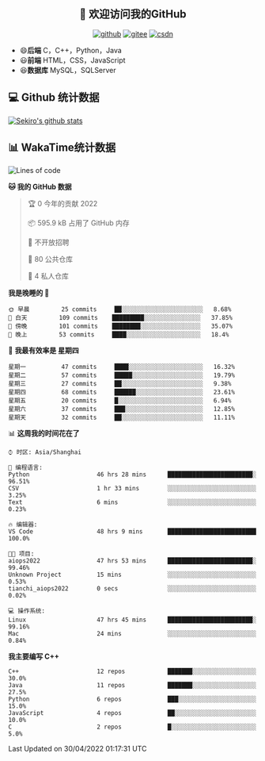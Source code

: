 <h2 align="center">👋 欢迎访问我的GitHub</h2>
<p align="center">
  <a href="https://666wxy666.github.io/"><img src="https://img.shields.io/badge/GitHub-24292e" alt="github"></a>
  <a href="https://gitee.com/wxy_666"><img src="https://img.shields.io/badge/Gitee-fe7300" alt="gitee"></a>
  <a href="https://blog.csdn.net/WXY_666"><img src="https://img.shields.io/badge/CSDN-cf000e" alt="csdn"></a>
</p>

- 😄**后端** C，C++，Python，Java
- 😃**前端** HTML，CSS，JavaScript
- 😆**数据库** MySQL，SQLServer

## 💻 Github 统计数据
[![Sekiro's github stats](https://github-readme-stats.vercel.app/api?username=666WXY666)](https://666wxy666.github.io/)

## 📊 WakaTime统计数据

<!--START_SECTION:waka-->
![Lines of code](https://img.shields.io/badge/%E4%BB%8E%E3%80%8C%E4%BD%A0%E5%A5%BD%E4%B8%96%E7%95%8C%E3%80%8D%E6%88%91%E5%B7%B2%E7%BB%8F%E5%86%99%E4%BA%86--284%20Thousand%20%E8%A1%8C%E4%BB%A3%E7%A0%81-blue)

**🐱 我的 GitHub 数据** 

> 🏆 0 今年的贡献 2022
 > 
> 📦 595.9 kB 占用了 GitHub 内存 
 > 
> 🚫 不开放招聘
 > 
> 📜 80 公共仓库 
 > 
> 🔑 4 私人仓库  
 > 
**我是晚睡的 🦉** 

```text
🌞 早晨         25 commits     ██░░░░░░░░░░░░░░░░░░░░░░░   8.68% 
🌆 白天         109 commits    █████████░░░░░░░░░░░░░░░░   37.85% 
🌃 傍晚         101 commits    ████████░░░░░░░░░░░░░░░░░   35.07% 
🌙 晚上         53 commits     ████░░░░░░░░░░░░░░░░░░░░░   18.4%

```
📅 **我最有效率是 星期四** 

```text
星期一          47 commits     ████░░░░░░░░░░░░░░░░░░░░░   16.32% 
星期二          57 commits     █████░░░░░░░░░░░░░░░░░░░░   19.79% 
星期三          27 commits     ██░░░░░░░░░░░░░░░░░░░░░░░   9.38% 
星期四          68 commits     ██████░░░░░░░░░░░░░░░░░░░   23.61% 
星期五          20 commits     █░░░░░░░░░░░░░░░░░░░░░░░░   6.94% 
星期六          37 commits     ███░░░░░░░░░░░░░░░░░░░░░░   12.85% 
星期天          32 commits     ██░░░░░░░░░░░░░░░░░░░░░░░   11.11%

```


📊 **这周我的时间花在了** 

```text
⌚︎ 时区: Asia/Shanghai

💬 编程语言: 
Python                   46 hrs 28 mins      ████████████████████████░   96.51% 
CSV                      1 hr 33 mins        ░░░░░░░░░░░░░░░░░░░░░░░░░   3.25% 
Text                     6 mins              ░░░░░░░░░░░░░░░░░░░░░░░░░   0.23%

🔥 编辑器: 
VS Code                  48 hrs 9 mins       █████████████████████████   100.0%

🐱‍💻 项目: 
aiops2022                47 hrs 53 mins      ████████████████████████░   99.46% 
Unknown Project          15 mins             ░░░░░░░░░░░░░░░░░░░░░░░░░   0.53% 
tianchi_aiops2022        0 secs              ░░░░░░░░░░░░░░░░░░░░░░░░░   0.02%

💻 操作系统: 
Linux                    47 hrs 45 mins      ████████████████████████░   99.16% 
Mac                      24 mins             ░░░░░░░░░░░░░░░░░░░░░░░░░   0.84%

```

**我主要编写 C++** 

```text
C++                      12 repos            ███████░░░░░░░░░░░░░░░░░░   30.0% 
Java                     11 repos            ███████░░░░░░░░░░░░░░░░░░   27.5% 
Python                   6 repos             ███░░░░░░░░░░░░░░░░░░░░░░   15.0% 
JavaScript               4 repos             ██░░░░░░░░░░░░░░░░░░░░░░░   10.0% 
C                        2 repos             █░░░░░░░░░░░░░░░░░░░░░░░░   5.0%

```



 Last Updated on 30/04/2022 01:17:31 UTC
<!--END_SECTION:waka-->

<!--
**666WXY666/666WXY666** is a ✨ _special_ ✨ repository because its `README.md` (this file) appears on your GitHub profile.

Here are some ideas to get you started:

- 🔭 I’m currently working on ...
- 🌱 I’m currently learning ...
- 👯 I’m looking to collaborate on ...
- 🤔 I’m looking for help with ...
- 💬 Ask me about ...
- 📫 How to reach me: ...
- 😄 Pronouns: ...
- ⚡ Fun fact: ...
-->
